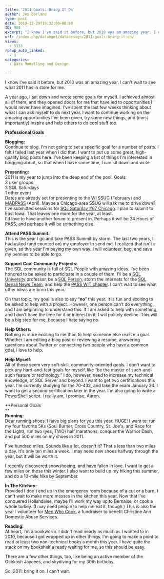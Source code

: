```yaml
---
title: '2011 Goals: Bring It On'
author: Jes Borland
type: post
date: 2010-12-29T19:32:00+00:00
ID: 988
excerpt: "I know I've said it before, but 2010 was an amazing year. I can't wait to see what 2011 has in store for me.   A year ago, I sat down and wrote some goals for myself. I achieved almost all of them, and they opened doors for me that have led to opportuni&hellip;"
url: /index.php/datamgmt/datadesign/2011-goals-bring-it-on/
views:
  - 5133
rp4wp_auto_linked:
  - 1
categories:
  - Data Modelling and Design

---
```

I know I've said it before, but 2010 was an amazing year. I can't wait to see what 2011 has in store for me. 

A year ago, I sat down and wrote some goals for myself. I achieved almost all of them, and they opened doors for me that have led to opportunities I would never have imagined. I've spent the last few weeks thinking about what I can ask myself to do next year. I want to continue working on the amazing opportunities I've been given, try some new things, and (most importantly) inspire and help others to do cool stuff too. 

**Professional Goals**

**Blogging:**   
Continue to blog. I'm not going to set a specific goal for a number of posts. I felt I failed last year when I did that. I want to put up some great, high-quality blog posts here. I've been keeping a list of things I'm interested in blogging about, so that when I have some time, I can sit down and write. 

**Presenting:**   
2011 is my year to jump into the deep end of the pool. Goals:  
3 user groups   
3 SQL Saturdays   
1 other event   
Dates are already set for presenting to the [WI SSUG][1] (February) and [MADPASS][2] (April). Maybe a Chicago-area SSUG will ask me to drive down?   
I've submitted sessions for [SQL Saturday #67 Chicago][3]. I plan to submit to East Iowa. That leaves one more for the year, at least.   
I'd love to have another forum to present in. Perhaps it will be 24 Hours of PASS, and perhaps it will be something else. 

**Attend PASS Summit:**  
This is the year I go and take PASS Summit by storm. The last two years, I had asked (and counted on) my employer to send me. I realized that isn't a given, so this year I'm paying my own way. I will volunteer, beg, and save my pennies to be able to go. 

**Support Cool Community Projects:**  
The SQL community is full of SQL People with amazing ideas. I've been honored to be asked to participate in a couple of them. I'll be a [SQL University][4] professor, be a [SQL Person][5], storm the internets for the [SQL Denali News Team][6], and help the [PASS WIT chapter][7]. I can't wait to see what other ideas are born this year. 

On that topic, my goal is also to say “**no**” this year. It is fun and exciting to be asked to help with a project. However, one person can't do everything, and I am beginning to understand this. If I am asked to help with something, and I don't have the time for it or interest in it, I will politely decline. This will be a big step for me, because I hate saying no. 

**Help Others:**  
Nothing is more exciting to me than to help someone else realize a goal. Whether I am editing a blog post or reviewing a resume, answering questions about Twitter or connecting two people who have a common goal, I love to help. 

**Help Myself:**  
All of those seem very soft-skill, community-oriented goals. I don't want to pick any hard-and-fast goals for myself, like “be the master of such-and-such feature or technology.” I do, however, need to increase my technical knowledge, of SQL Server and beyond. I want to get two certifications this year. I'm currently studying for the 70-432, and take the exam January 24. I want to get a second certification later in the year. I'm also going to write a PowerShell script. I really am, I promise, Aaron. 

**Personal Goals  
**   
**Running:**  
Dear running shoes, I have big plans for you this year. HUGE! I want to: run my four favorite 5Ks (Soul Burner, Cross Country, St. Joe's, and Race for the Light), run two (yes, TWO) half marathons, conquer the Warrior Dash, and put 500 miles on my shoes in 2011. 

Five hundred miles. Sounds like a lot, doesn't it? That's less than two miles a day. It's only ten miles a week. I may need new shoes halfway through the year, but it will be worth it. 

I recently discovered snowshoeing, and have fallen in love. I want to get a few miles on those this winter. I also want to build up my hiking this summer, and do a 10-mile hike by September. 

**In The Kitchen:**   
Provided I don't end up in the emergency room because of a cut or a burn, I can't wait to make more messes in the kitchen this year. Now that I've conquered Hollandaise, maybe I'll work my way up to Bernaise, or cook a whole turkey. (I may need people to help me eat it, though.) This is also the year I volunteer for [Men Who Cook][8], a fundraiser to benefit Christine Ann Domestic Abuse Services. 

**Reading:**  
At heart, I'm a bookworm. I didn't read nearly as much as I wanted to in 2010, because I got wrapped up in other things. I'm going to make a point to read at least two non-technical books a month this year. I have quite the stack on my bookshelf already waiting for me, so this should be easy.

There are a few other things, too, like being an active member of the Oshkosh Jaycees, and skydiving for my 30th birthday.

So, 2011: bring it on. I can't wait.

 [1]: http://wisconsin.sqlpass.org
 [2]: http://madpass.sqlpass.org
 [3]: http://sqlsaturday.com
 [4]: http://sqlchicken.com/sql-university/
 [5]: http://sqlpeople.net/blogs.aspx
 [6]: http://denali.sqlpass.org/
 [7]: http://wit.sqlpass.org/
 [8]: http://www.christineann.net/events/men-who-cook/